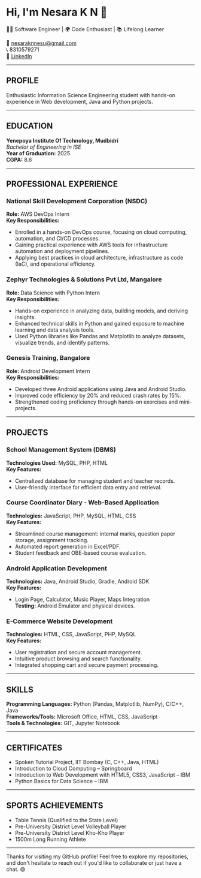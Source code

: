 # Hi, I'm Nesara K N 👋

👨‍💻 Software Engineer | 🌍 Code Enthusiast | 📚 Lifelong Learner



📧 nesaraknnesu@gmail.com  
📞 8310579271  
🔗 [LinkedIn](https://linkedin.com/in/nesarakn)  

---

## PROFILE

Enthusiastic Information Science Engineering student with hands-on experience in Web development, Java and Python projects.

---

## EDUCATION

**Yenepoya Institute Of Technology, Mudbidri**  
*Bachelor of Engineering in ISE*  
**Year of Graduation:** 2025  
**CGPA:** 8.6

---

## PROFESSIONAL EXPERIENCE

### National Skill Development Corporation (NSDC)  
**Role:** AWS DevOps Intern  
**Key Responsibilities:**
- Enrolled in a hands-on DevOps course, focusing on cloud computing, automation, and CI/CD processes.
- Gaining practical experience with AWS tools for infrastructure automation and deployment pipelines.
- Applying best practices in cloud architecture, infrastructure as code (IaC), and operational efficiency.

### Zephyr Technologies & Solutions Pvt Ltd, Mangalore  
**Role:** Data Science with Python Intern  
**Key Responsibilities:**
- Hands-on experience in analyzing data, building models, and deriving insights.
- Enhanced technical skills in Python and gained exposure to machine learning and data analysis tools.
- Used Python libraries like Pandas and Matplotlib to analyze datasets, visualize trends, and identify patterns.

### Genesis Training, Bangalore  
**Role:** Android Development Intern  
**Key Responsibilities:**
- Developed three Android applications using Java and Android Studio.
- Improved code efficiency by 20% and reduced crash rates by 15%.
- Strengthened coding proficiency through hands-on exercises and mini-projects.

---

## PROJECTS

### School Management System (DBMS)  
**Technologies Used:** MySQL, PHP, HTML  
**Key Features:**
- Centralized database for managing student and teacher records.
- User-friendly interface for efficient data entry and retrieval.

### Course Coordinator Diary - Web-Based Application  
**Technologies:** JavaScript, PHP, MySQL, HTML, CSS  
**Key Features:**
- Streamlined course management: internal marks, question paper storage, assignment tracking.
- Automated report generation in Excel/PDF.
- Student feedback and OBE-based course evaluation.

### Android Application Development  
**Technologies:** Java, Android Studio, Gradle, Android SDK  
**Key Features:**
- Login Page, Calculator, Music Player, Maps Integration  
**Testing:** Android Emulator and physical devices.

### E-Commerce Website Development  
**Technologies:** HTML, CSS, JavaScript, PHP, MySQL  
**Key Features:**
- User registration and secure account management.
- Intuitive product browsing and search functionality.
- Integrated shopping cart and secure payment processing.

---

## SKILLS

**Programming Languages:** Python (Pandas, Matplotlib, NumPy), C/C++, Java  
**Frameworks/Tools:** Microsoft Office, HTML, CSS, JavaScript  
**Tools & Technologies:** GIT, Jupyter Notebook

---

## CERTIFICATES

- Spoken Tutorial Project, IIT Bombay (C, C++, Java, HTML)
- Introduction to Cloud Computing – Springboard
- Introduction to Web Development with HTML5, CSS3, JavaScript – IBM
- Python Basics for Data Science – IBM

---

## SPORTS ACHIEVEMENTS

- Table Tennis (Qualified to the State Level)  
- Pre-University District Level Volleyball Player  
- Pre-University District Level Kho-Kho Player  
- 1500m Long Running Athlete

---

Thanks for visiting my GitHub profile! Feel free to explore my repositories, and don't hesitate to reach out if you'd like to collaborate or just have a chat. 😄